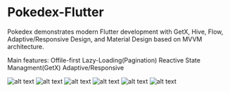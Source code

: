 # Pokedex-Flutter

Pokedex demonstrates modern Flutter development with GetX, Hive, Flow, Adaptive/Responsive Design, and Material Design based on MVVM architecture.

Main features: 
Offile-first <bar>
Lazy-Loading(Pagination) <bar>
Reactive State Managment(GetX) <bar>
Adaptive/Responsive <bar>



![alt text](https://raw.githubusercontent.com/hosseinkhojany/Pokedex-Flutter/master/ARTS/desktop-list.png?raw=true)
![alt text](https://raw.githubusercontent.com/hosseinkhojany/Pokedex-Flutter/master/ARTS/desktop.png?raw=true)
![alt text](https://raw.githubusercontent.com/hosseinkhojany/Pokedex-Flutter/master/ARTS/mobile-land.jpg.jpg?raw=true)
![alt text](https://raw.githubusercontent.com/hosseinkhojany/Pokedex-Flutter/master/ARTS/mobile-land.jpg?raw=true)
![alt text](https://raw.githubusercontent.com/hosseinkhojany/Pokedex-Flutter/master/ARTS/mobile-port.jpg?raw=true)
![alt text](https://raw.githubusercontent.com/hosseinkhojany/Pokedex-Flutter/master/ARTS/mobile-port-list.jpg?raw=true)
